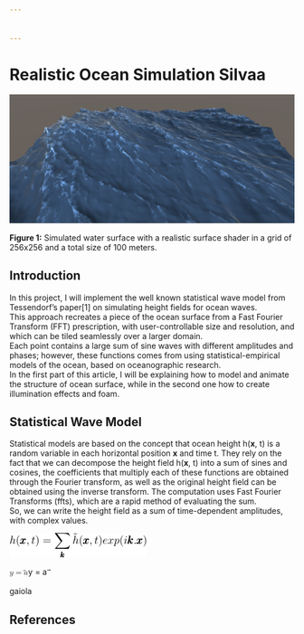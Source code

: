 ```yaml
---


---
```


<h1 id="realistic-ocean-simulation-silvaa">Realistic Ocean Simulation Silvaa</h1>
<p><img src="img/overview.png" alt="overview"></p>
<p><strong>Figure 1:</strong> Simulated water surface with a realistic surface shader in a grid of 256x256 and a total size of 100 meters.</p>
<h2 id="introduction">Introduction</h2>
<p>In this project, I will implement the well known statistical wave model from Tessendorf’s paper[1] on simulating height fields for ocean waves.<br>
This approach recreates a piece of the ocean surface from a Fast Fourier Transform (FFT) prescription, with user-controllable size and resolution, and which can be tiled seamlessly over a larger domain.<br>
Each point contains a large sum of sine waves with different amplitudes and phases; however, these functions comes from using statistical-empirical models of the ocean, based on oceanographic research.<br>
In the first part of this article, I will be explaining how to model and animate the structure of ocean surface, while in the second one how to create illumination effects and foam.</p>
<h2 id="statistical-wave-model">Statistical Wave Model</h2>
<p>Statistical models are based on the concept that ocean height h(<strong>x</strong>, t) is a random variable in each horizontal position <strong>x</strong> and time t.  They rely on the fact that we can decompose the height field h(<strong>x</strong>, t) into a sum of sines and cosines, the coefficients that multiply each of these functions are obtained through the Fourier transform, as well as the original height field can be obtained using the inverse transform. The computation uses Fast Fourier Transforms (ffts), which are a rapid method of evaluating the sum.<br>
So, we can write the height field as a sum of time-dependent amplitudes, with complex values.</p>
<p><img src="img/eq1.png" alt=""></p>
<p><span class="katex--inline"><span class="katex"><span class="katex-mathml"><math><semantics><mrow><mi>y</mi><mo>=</mo><mover accent="true"><mi>a</mi><mo>⃗</mo></mover></mrow><annotation encoding="application/x-tex">y = \vec{a}</annotation></semantics></math></span><span class="katex-html" aria-hidden="true"><span class="base"><span class="strut" style="height: 0.625em; vertical-align: -0.19444em;"></span><span class="mord mathdefault" style="margin-right: 0.03588em;">y</span><span class="mspace" style="margin-right: 0.277778em;"></span><span class="mrel">=</span><span class="mspace" style="margin-right: 0.277778em;"></span></span><span class="base"><span class="strut" style="height: 0.714em; vertical-align: 0em;"></span><span class="mord accent"><span class="vlist-t"><span class="vlist-r"><span class="vlist" style="height: 0.714em;"><span class="" style="top: -3em;"><span class="pstrut" style="height: 3em;"></span><span class="mord"><span class="mord mathdefault">a</span></span></span><span class="" style="top: -3em;"><span class="pstrut" style="height: 3em;"></span><span class="accent-body" style="left: -0.2355em;"><span class="overlay" style="height: 0.714em; width: 0.471em;"><svg width="0.471em" height="0.714em" style="width:0.471em" viewBox="0 0 471 714" preserveAspectRatio="xMinYMin"><path d="M377 20c0-5.333 1.833-10 5.5-14S391 0 397 0c4.667 0 8.667 1.667 12 5
3.333 2.667 6.667 9 10 19 6.667 24.667 20.333 43.667 41 57 7.333 4.667 11
10.667 11 18 0 6-1 10-3 12s-6.667 5-14 9c-28.667 14.667-53.667 35.667-75 63
-1.333 1.333-3.167 3.5-5.5 6.5s-4 4.833-5 5.5c-1 .667-2.5 1.333-4.5 2s-4.333 1
-7 1c-4.667 0-9.167-1.833-13.5-5.5S337 184 337 178c0-12.667 15.667-32.333 47-59
H213l-171-1c-8.667-6-13-12.333-13-19 0-4.667 4.333-11.333 13-20h359
c-16-25.333-24-45-24-59z"></path></svg></span></span></span></span></span></span></span></span></span></span></span></p>
<p>gaiola</p>
<h2 id="references">References</h2>

